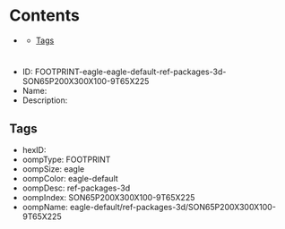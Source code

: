 



Contents
========

* [](#)
	* [Tags](#tags)

# 

- ID: FOOTPRINT-eagle-eagle-default-ref-packages-3d-SON65P200X300X100-9T65X225
- Name: 
- Description: 

## Tags

- hexID: 
- oompType: FOOTPRINT
- oompSize: eagle
- oompColor: eagle-default
- oompDesc: ref-packages-3d
- oompIndex: SON65P200X300X100-9T65X225
- oompName: eagle-default/ref-packages-3d/SON65P200X300X100-9T65X225
